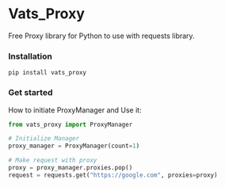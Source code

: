 # Vats_Proxy
Free Proxy library for Python to use with requests library.

### Installation
```
pip install vats_proxy
```

### Get started
How to initiate ProxyManager and Use it:

```Python
from vats_proxy import ProxyManager

# Initialize Manager
proxy_manager = ProxyManager(count=1)

# Make request with proxy
proxy = proxy_manager.proxies.pop()
request = requests.get("https://google.com", proxies=proxy)

```